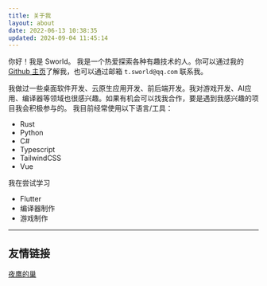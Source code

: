 ```yaml
---
title: 关于我
layout: about
date: 2022-06-13 10:38:35
updated: 2024-09-04 11:45:14
---
```


你好！我是 Sworld。
我是一个热爱探索各种有趣技术的人。你可以通过我的 [Github 主页](https://github.com/mcthesw)了解我，也可以通过邮箱 `t.sworld@qq.com` 联系我。

我做过一些桌面软件开发、云原生应用开发、前后端开发。我对游戏开发、AI应用、编译器等领域也很感兴趣。如果有机会可以找我合作，要是遇到我感兴趣的项目我会积极参与的。
我目前经常使用以下语言/工具：

- Rust
- Python
- C#
- Typescript
- TailwindCSS
- Vue

我在尝试学习

- Flutter
- 编译器制作
- 游戏制作

----

## 友情链接

[夜鹰的巢](https://acyanbird.com/)
